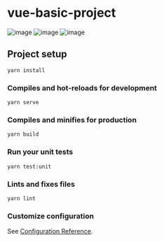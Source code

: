 # vue-basic-project
![image](https://user-images.githubusercontent.com/66038941/159986898-3e8b5498-b31e-434c-a718-442039c9b3fe.png)
![image](https://user-images.githubusercontent.com/66038941/159987113-1047e200-8d32-4443-b4ce-3f684b126ec5.png)
![image](https://user-images.githubusercontent.com/66038941/159987356-fd5857c7-34a5-46d2-9dae-346a1ed3b280.png)

## Project setup
```
yarn install
```

### Compiles and hot-reloads for development
```
yarn serve
```

### Compiles and minifies for production
```
yarn build
```

### Run your unit tests
```
yarn test:unit
```

### Lints and fixes files
```
yarn lint
```

### Customize configuration
See [Configuration Reference](https://cli.vuejs.org/config/).
